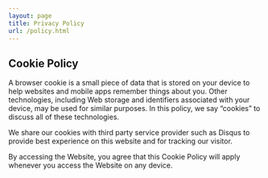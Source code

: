 ```yaml
---
layout: page
title: Privacy Policy
url: /policy.html
---
```


## Cookie Policy

A browser cookie is a small piece of data that is stored on your device to help websites and mobile apps remember things about you. Other technologies, including Web storage and identifiers associated with your device, may be used for similar purposes. In this policy, we say “cookies” to discuss all of these technologies.

We share our cookies with third party service provider such as Disqus to provide best experience on this website and for tracking our visitor.

By accessing the Website, you agree that this Cookie Policy will apply whenever you access the Website on any device.
